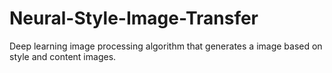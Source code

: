 # Neural-Style-Image-Transfer
Deep learning image processing algorithm that generates a image based on style and content images. 
